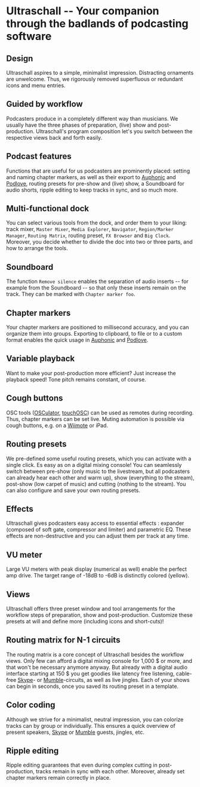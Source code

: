 # Ultraschall -- Your companion through the badlands of podcasting software

## Design

Ultraschall aspires to a simple, minimalist impression. Distracting ornaments are unwelcome. Thus, we rigorously removed superfluous or redundant icons and menu entries.

## Guided by workflow

Podcasters produce in a completely different way than musicians. We usually have the three phases of preparation, (live) show and post-production. Ultraschall's program composition let's you switch between the respective views back and forth easily.

## Podcast features

Functions that are useful for us podcasters are prominently placed: setting and naming chapter markers, as well as their export to [Auphonic](https://auphonic.com/) and [Podlove](http://podlove.org/), routing presets for pre-show and (live) show, a Soundboard for audio shorts, ripple editing to keep tracks in sync, and so much more.

## Multi-functional dock

You can select various tools from the dock, and order them to your liking: track mixer, `Master Mixer`, `Media Explorer`, `Navigator`, `Region/Marker Manager`, `Routing Matrix`, routing preset, `FX Browser` and `Big Clock`. Moreover,  you decide whether to divide the doc into two or three parts, and how to arrange the tools.

## Soundboard

The function `Remove silence` enables the separation of audio inserts -- for example from the Soundboard -- so that only these inserts remain on the track. They can be marked with `Chapter marker foo`.

## Chapter markers

Your chapter markers are positioned to millisecond accuracy, and you can organize them into groups. Exporting to clipboard, to file or to a custom format enables the quick usage in [Auphonic](https://auphonic.com/) and [Podlove](http://podlove.org/).

## Variable playback

Want to make your post-production more efficient? Just increase the playback speed! Tone pitch remains constant, of course.

## Cough buttons

OSC tools ([OSCulator](http://www.osculator.net/), [touchOSC](http://hexler.net/software/touchosc)) can be used as remotes during recording. Thus, chapter markers can be set live. Muting automation is possible via cough buttons, e.g. on a [Wiimote](https://en.wikipedia.org/wiki/Wii_Remote) or iPad.

## Routing presets

We pre-defined some useful routing presets, which you can activate with a single click. Es easy as on a digital mixing console! You can seamlessly switch between pre-show (only music to the livestream, but all podcasters can already hear each other and warm up), show (everything to the stream), post-show (low carpet of music) and cutting (nothing to the stream). You can also configure and save your own routing presets.

## Effects

Ultraschall gives podcasters easy access to essential effects : expander (composed of soft gate, compressor and limiter) and parametric EQ. These effects are non-destructive and you can adjust them per track at any time.

## VU meter

Large VU meters with peak display (numerical as well) enable the perfect amp drive. The target range of -18dB to -6dB is distinctly colored  (yellow).

## Views

Ultraschall offers three preset window and tool arrangements for the workflow steps of preparation, show and post-production. Customize these presets at will and define more (including icons and short-cuts)!

## Routing matrix for N-1 circuits

The routing matrix is a core concept of Ultraschall besides the workflow views. Only few can afford a digital mixing console for 1,000 $ or more, and that won't be necessary anymore anyway. But already with a digital audio interface starting at 150 $ you get goodies like latency free listening, cable-free [Skype](https://www.skype.com/en/)- or [Mumble](http://wiki.mumble.info/wiki/Main_Page)-circuits, as well as live jingles. Each of your shows can begin in seconds, once you saved its routing preset in a template.

## Color coding

Although we strive for a minimalist, neutral impression, you can colorize tracks can by group or individually. This ensures a quick overview of present speakers, [Skype](https://www.skype.com/en/) or [Mumble](http://wiki.mumble.info/wiki/Main_Page) guests, jingles, etc.

## Ripple editing

Ripple editing guarantees that even during complex cutting in post-production, tracks remain in sync with each other. Moreover, already set chapter markers remain correctly in place.

